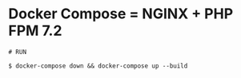 # Docker Compose = NGINX + PHP FPM 7.2

```
# RUN

$ docker-compose down && docker-compose up --build
```
